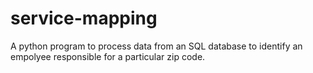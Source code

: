 # service-mapping
A python program to process data from an SQL database to identify an empolyee responsible for a particular zip code.
